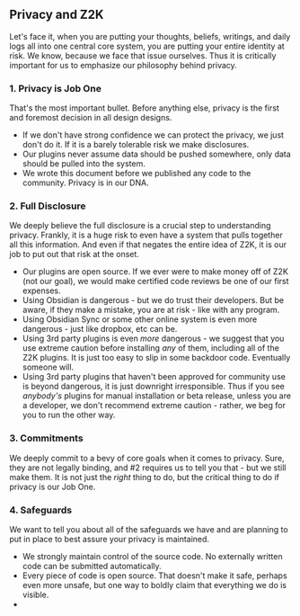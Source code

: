 ## Privacy and Z2K
Let's face it, when you are putting your thoughts, beliefs, writings, and daily logs all into one central core system, you are putting your entire identity at risk. We know, because we face that issue ourselves. Thus it is critically important for us to emphasize our philosophy behind privacy. 

### 1. Privacy is Job One
That's the most important bullet. Before anything else, privacy is the first and foremost decision in all design designs.
- If we don't have strong confidence we can protect the privacy, we just don't do it. If it is a barely tolerable risk we make disclosures.
- Our plugins never assume data should be pushed somewhere, only data should be pulled into the system.
- We wrote this document before we published any code to the community. Privacy is in our DNA.

### 2. Full Disclosure
We deeply believe the full disclosure is a crucial step to understanding privacy. Frankly, it is a huge risk to even have a system that pulls together all this information. And even if that negates the entire idea of Z2K, it is our job to put out that risk at the onset. 
- Our plugins are open source. If we ever were to make money off of Z2K (not our goal), we would make certified code reviews be one of our first expenses.
- Using Obsidian is dangerous - but we do trust their developers. But be aware, if they make a mistake, you are at risk - like with any program.
- Using Obsidian Sync or some other online system is even more dangerous - just like dropbox, etc can be. 
- Using 3rd party plugins is even _more_ dangerous - we suggest that you use extreme caution before installing _any_ of them, including all of the Z2K plugins. It is just too easy to slip in some backdoor code. Eventually someone will. 
- Using 3rd party plugins that haven't been approved for community use is beyond dangerous, it is just downright irresponsible. Thus if you see _anybody's_ plugins for manual installation or beta release, unless you are a developer, we don't recommend extreme caution - rather, we beg for you to run the other way. 

### 3. Commitments
We deeply commit to a bevy of core goals when it comes to privacy. Sure, they are not legally binding, and #2 requires us to tell you that - but we still make them. It is not just the _right_ thing to do, but the critical thing to do if privacy is our Job One.

### 4. Safeguards
We want to tell you about all of the safeguards we have and are planning to put in place to best assure your privacy is maintained.
- We strongly maintain control of the source code. No externally written code can be submitted automatically. 
- Every piece of code is open source. That doesn't make it safe, perhaps even more unsafe, but one way to boldly claim that everything we do is visible.
- 

